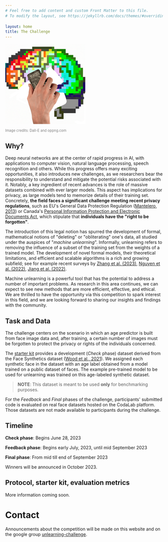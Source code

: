 ```yaml
---
# Feel free to add content and custom Front Matter to this file.
# To modify the layout, see https://jekyllrb.com/docs/themes/#overriding-theme-defaults

layout: home
title: The Challenge
---
```


<div style="width: 256px">
<img src="Unlearning-logo.png"> <br>
<p style="color: grey; font-size: 80%">Image credits: Dall-E and oppng.com</p>
</div>

## Why?

Deep neural networks are at the center of rapid progress in AI, with applications to computer vision, natural language processing, speech recognition and others. While this progress offers many exciting opportunities, it also introduces new challenges, as we researchers bear the responsibility to understand and mitigate the potential risks associated with it. Notably, a key ingredient of recent advances is the role of massive datasets combined with ever larger models. This aspect has implications for privacy, as large models tend to memorize details of their training set. Concretely, **the field faces a significant challenge meeting recent privacy regulations**, such as EU's General Data Protection Regulation ([Mantelero, 2013](https://doi.org/10.1016/j.clsr.2013.03.010)) or Canada's [Personal Information Protection and Electronic Documents Act](https://www.priv.gc.ca/en/privacy-topics/privacy-laws-in-canada/the-personal-information-protection-and-electronic-documents-act-pipeda/), which stipulate that **individuals have the "right to be forgotten"**.

The introduction of this legal notion has spurred the development of formal, mathematical notions of "deleting" or "obliterating" one's data, all studied under the auspices of "*machine unlearning*". Informally, unlearning refers to removing the influence of a subset of the training set from the weights of a trained model. The development of novel formal models, their theoretical limitations, and efficient and scalable algorithms is a rich and growing subfield; see for example recent surveys by [Zhang et al. (2023)](https://doi.org/10.1007/s42979-023-01767-4), [Nguyen et al. (2022)](https://arxiv.org/abs/2209.02299), [Jiang et al. (2022)](https://doi.org/10.1117/12.2660330).

Machine unlearning is a powerful tool that has the potential to address a number of important problems. As research in this area continues, we can expect to see new methods that are more efficient, effective, and ethical. We are thrilled to have the opportunity via this competition to spark interest in this field, and we are looking forward to sharing our insights and findings with the community.

## Task and Data

The challenge centers on the scenario in which an age predictor is built from face image data and, after training, a certain number of images must be forgotten to protect the privacy or rights of the individuals concerned.

The [starter kit](https://github.com/unlearning-challenge/starting-kit) provides a development (*Check* phase) dataset derived from the Face Synthetics dataset ([Wood et al., 2021](https://microsoft.github.io/FaceSynthetics/)). We assigned each synthetic face in the dataset with an age label obtained from a model trained on a public dataset of faces. The example pre-trained model to be used for unlearning was trained on this age-labeled synthetic dataset.

> **NOTE**: This dataset is meant to be used **only** for benchmarking purposes.

For the *Feedback* and *Final* phases of the challenge, participants' submitted code is evaluated on real face datasets hosted on the CodaLab platform. Those datasets are not made available to participants during the challenge.

## Timeline

**Check phase**: Begins June 28, 2023

**Feedback phase**: Begins early July, 2023, until mid September 2023

**Final phase**: From mid till end of September 2023

Winners will be announced in October 2023.

## Protocol, starter kit, evaluation metrics

More information coming soon.

# Contact

Announcements about the competition will be made on this website and on the google group [unlearning-challenge](https://groups.google.com/g/unlearning-challenge). 
